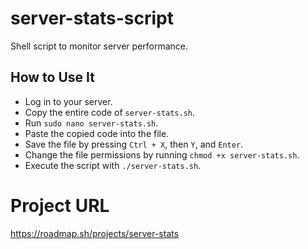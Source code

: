 # server-stats-script
Shell script to monitor server performance.

## How to Use It
<ul>
    <li>Log in to your server.</li>
    <li>Copy the entire code of <code>server-stats.sh</code>.</li>
    <li>Run <code>sudo nano server-stats.sh</code>.</li>
    <li>Paste the copied code into the file.</li>
    <li>Save the file by pressing <code>Ctrl + X</code>, then <code>Y</code>, and <code>Enter</code>.</li>
    <li>Change the file permissions by running <code>chmod +x server-stats.sh</code>.</li>
    <li>Execute the script with <code>./server-stats.sh</code>.</li>
</ul>

# Project URL 
https://roadmap.sh/projects/server-stats
